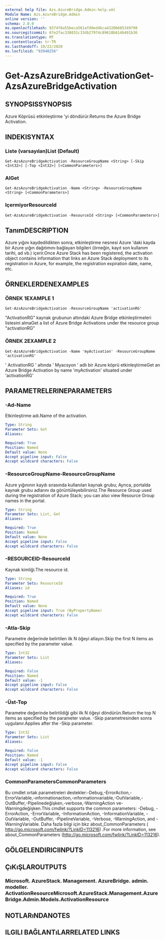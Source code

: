 ```yaml
---
external help file: Azs.AzureBridge.Admin-help.xml
Module Name: Azs.AzureBridge.Admin
online version: ''
schema: 2.0.0
ms.openlocfilehash: 9374f8a55beca561afd9ed4bca4320b685349798
ms.sourcegitcommit: 67e2fac338031c33db27974c89618b614b491b36
ms.translationtype: MT
ms.contentlocale: tr-TR
ms.lasthandoff: 10/22/2020
ms.locfileid: "93940256"
---
```

# <span data-ttu-id="18c50-101">Get-AzsAzureBridgeActivation</span><span class="sxs-lookup"><span data-stu-id="18c50-101">Get-AzsAzureBridgeActivation</span></span>

## <span data-ttu-id="18c50-102">SYNOPSIS</span><span class="sxs-lookup"><span data-stu-id="18c50-102">SYNOPSIS</span></span>
<span data-ttu-id="18c50-103">Azure Köprüsü etkinleştirme 'yi döndürür.</span><span class="sxs-lookup"><span data-stu-id="18c50-103">Returns the Azure Bridge Activation.</span></span>

## <span data-ttu-id="18c50-104">INDEKI</span><span class="sxs-lookup"><span data-stu-id="18c50-104">SYNTAX</span></span>

### <span data-ttu-id="18c50-105">Liste (varsayılan)</span><span class="sxs-lookup"><span data-stu-id="18c50-105">List (Default)</span></span>
```
Get-AzsAzureBridgeActivation -ResourceGroupName <String> [-Skip <Int32>] [-Top <Int32>] [<CommonParameters>]
```

### <span data-ttu-id="18c50-106">Al</span><span class="sxs-lookup"><span data-stu-id="18c50-106">Get</span></span>
```
Get-AzsAzureBridgeActivation -Name <String> -ResourceGroupName <String> [<CommonParameters>]
```

### <span data-ttu-id="18c50-107">Içermiyor</span><span class="sxs-lookup"><span data-stu-id="18c50-107">ResourceId</span></span>
```
Get-AzsAzureBridgeActivation -ResourceId <String> [<CommonParameters>]
```

## <span data-ttu-id="18c50-108">Tanım</span><span class="sxs-lookup"><span data-stu-id="18c50-108">DESCRIPTION</span></span>
<span data-ttu-id="18c50-109">Azure yığını kaydedildikten sonra, etkinleştirme nesnesi Azure 'daki kayda bir Azure yığın dağıtımını bağlayan bilgileri (örneğin, kayıt son kullanım tarihi, ad vb.) içerir.</span><span class="sxs-lookup"><span data-stu-id="18c50-109">Once Azure Stack has been registered, the activation object contains information that links an Azure Stack deployment to its registration in Azure, for example, the registration expiration date, name, etc.</span></span>

## <span data-ttu-id="18c50-110">ÖRNEKLERDEN</span><span class="sxs-lookup"><span data-stu-id="18c50-110">EXAMPLES</span></span>

### <span data-ttu-id="18c50-111">ÖRNEK 1</span><span class="sxs-lookup"><span data-stu-id="18c50-111">EXAMPLE 1</span></span>
```
Get-AzsAzureBridgeActivation -ResourceGroupName 'activationRG'
```

<span data-ttu-id="18c50-112">"ActivationRG" kaynak grubunun altındaki Azure Bridge etkinleştirmeleri listesini alma</span><span class="sxs-lookup"><span data-stu-id="18c50-112">Get a list of Azure Bridge Activations under the resource group "activationRG"</span></span>

### <span data-ttu-id="18c50-113">ÖRNEK 2</span><span class="sxs-lookup"><span data-stu-id="18c50-113">EXAMPLE 2</span></span>
```
Get-AzsAzureBridgeActivation -Name 'myActivation' -ResourceGroupName 'activationRG'
```

<span data-ttu-id="18c50-114">' ActivationRG ' altında ' Myacsyon ' adlı bir Azure köprü etkinleştirme</span><span class="sxs-lookup"><span data-stu-id="18c50-114">Get an Azure Bridge Activation by name 'myActivation' situated under 'activationRG'</span></span>

## <span data-ttu-id="18c50-115">PARAMETRELERINE</span><span class="sxs-lookup"><span data-stu-id="18c50-115">PARAMETERS</span></span>

### <span data-ttu-id="18c50-116">-Ad</span><span class="sxs-lookup"><span data-stu-id="18c50-116">-Name</span></span>
<span data-ttu-id="18c50-117">Etkinleştirme adı.</span><span class="sxs-lookup"><span data-stu-id="18c50-117">Name of the activation.</span></span>

```yaml
Type: String
Parameter Sets: Get
Aliases:

Required: True
Position: Named
Default value: None
Accept pipeline input: False
Accept wildcard characters: False
```

### <span data-ttu-id="18c50-118">-ResourceGroupName</span><span class="sxs-lookup"><span data-stu-id="18c50-118">-ResourceGroupName</span></span>
<span data-ttu-id="18c50-119">Azure yığınının kaydı sırasında kullanılan kaynak grubu; Ayrıca, portalda kaynak grubu adlarını da görüntüleyebilirsiniz.</span><span class="sxs-lookup"><span data-stu-id="18c50-119">The Resource Group used during the registration of Azure Stack; you can also view Resource Group names in the portal.</span></span>

```yaml
Type: String
Parameter Sets: List, Get
Aliases:

Required: True
Position: Named
Default value: None
Accept pipeline input: False
Accept wildcard characters: False
```

### <span data-ttu-id="18c50-120">-RESOURCEID</span><span class="sxs-lookup"><span data-stu-id="18c50-120">-ResourceId</span></span>
<span data-ttu-id="18c50-121">Kaynak kimliği.</span><span class="sxs-lookup"><span data-stu-id="18c50-121">The resource id.</span></span>

```yaml
Type: String
Parameter Sets: ResourceId
Aliases: id

Required: True
Position: Named
Default value: None
Accept pipeline input: True (ByPropertyName)
Accept wildcard characters: False
```

### <span data-ttu-id="18c50-122">-Atla</span><span class="sxs-lookup"><span data-stu-id="18c50-122">-Skip</span></span>
<span data-ttu-id="18c50-123">Parametre değerinde belirtilen ilk N öğeyi atlayın.</span><span class="sxs-lookup"><span data-stu-id="18c50-123">Skip the first N items as specified by the parameter value.</span></span>

```yaml
Type: Int32
Parameter Sets: List
Aliases:

Required: False
Position: Named
Default value: -1
Accept pipeline input: False
Accept wildcard characters: False
```

### <span data-ttu-id="18c50-124">-Üst</span><span class="sxs-lookup"><span data-stu-id="18c50-124">-Top</span></span>
<span data-ttu-id="18c50-125">Parametre değerinde belirtildiği gibi ilk N öğeyi döndürün.</span><span class="sxs-lookup"><span data-stu-id="18c50-125">Return the top N items as specified by the parameter value.</span></span>
<span data-ttu-id="18c50-126">-Skip parametresinden sonra uygulanır.</span><span class="sxs-lookup"><span data-stu-id="18c50-126">Applies after the -Skip parameter.</span></span>

```yaml
Type: Int32
Parameter Sets: List
Aliases:

Required: False
Position: Named
Default value: -1
Accept pipeline input: False
Accept wildcard characters: False
```

### <span data-ttu-id="18c50-127">CommonParameters</span><span class="sxs-lookup"><span data-stu-id="18c50-127">CommonParameters</span></span>
<span data-ttu-id="18c50-128">Bu cmdlet ortak parametreleri destekler:-Debug,-ErrorAction,-ErrorVariable,-ınformationaction,-ınformationvariable,-OutVariable,-OutBuffer,-Pipelinedeğişken,-verbose,-WarningAction ve-Warningdeğişken.</span><span class="sxs-lookup"><span data-stu-id="18c50-128">This cmdlet supports the common parameters: -Debug, -ErrorAction, -ErrorVariable, -InformationAction, -InformationVariable, -OutVariable, -OutBuffer, -PipelineVariable, -Verbose, -WarningAction, and -WarningVariable.</span></span> <span data-ttu-id="18c50-129">Daha fazla bilgi için bkz about_CommonParameters ( http://go.microsoft.com/fwlink/?LinkID=113216) .</span><span class="sxs-lookup"><span data-stu-id="18c50-129">For more information, see about_CommonParameters (http://go.microsoft.com/fwlink/?LinkID=113216).</span></span>

## <span data-ttu-id="18c50-130">GÖLGELENDIRICI</span><span class="sxs-lookup"><span data-stu-id="18c50-130">INPUTS</span></span>

## <span data-ttu-id="18c50-131">ÇıKıŞLAR</span><span class="sxs-lookup"><span data-stu-id="18c50-131">OUTPUTS</span></span>

### <span data-ttu-id="18c50-132">Microsoft. AzureStack. Management. AzureBridge. admin. modeller. ActivationResource</span><span class="sxs-lookup"><span data-stu-id="18c50-132">Microsoft.AzureStack.Management.AzureBridge.Admin.Models.ActivationResource</span></span>

## <span data-ttu-id="18c50-133">NOTLARıNDA</span><span class="sxs-lookup"><span data-stu-id="18c50-133">NOTES</span></span>

## <span data-ttu-id="18c50-134">ILGILI BAĞLANTıLAR</span><span class="sxs-lookup"><span data-stu-id="18c50-134">RELATED LINKS</span></span>
